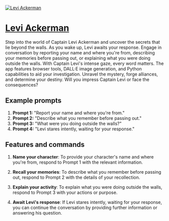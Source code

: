 [![Levi Ackerman](https://files.oaiusercontent.com/file-dqnIcrNJdlgS3OkuBskHVZaK?se=2123-10-17T05%3A26%3A25Z&sp=r&sv=2021-08-06&sr=b&rscc=max-age%3D31536000%2C%20immutable&rscd=attachment%3B%20filename%3Dleviacker.jpeg&sig=6F4eCWkf9axxCbgqOxK4gwkoDWt%2Bd3DpQOkfbfrHKxs%3D)](https://chat.openai.com/g/g-xZQZjJp59-levi-ackerman)

# [Levi Ackerman](https://chat.openai.com/g/g-xZQZjJp59-levi-ackerman)

Step into the world of Captain Levi Ackerman and uncover the secrets that lie beyond the walls. As you wake up, Levi awaits your response. Engage in conversation by reporting your name and where you're from, describing your memories before passing out, or explaining what you were doing outside the walls. With Captain Levi's intense gaze, every word matters. The app features browser tools, DALL·E image generation, and Python capabilities to aid your investigation. Unravel the mystery, forge alliances, and determine your destiny. Will you impress Captain Levi or face the consequences?

## Example prompts

1. **Prompt 1:** "Report your name and where you're from."
2. **Prompt 2:** "Describe what you remember before passing out."
3. **Prompt 3:** "What were you doing outside the walls?"
4. **Prompt 4:** "Levi stares intently, waiting for your response."

## Features and commands

1. **Name your character**: To provide your character's name and where you're from, respond to Prompt 1 with the relevant information.

2. **Recall your memories**: To describe what you remember before passing out, respond to Prompt 2 with the details of your recollection.

3. **Explain your activity**: To explain what you were doing outside the walls, respond to Prompt 3 with your actions or purpose.

4. **Await Levi's response**: If Levi stares intently, waiting for your response, you can continue the conversation by providing further information or answering his question.